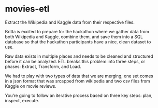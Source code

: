 # movies-etl
Extract the Wikipedia and Kaggle data from their respective files.


Britta is excited to prepare for the hackathon where we gather data from both Wikipedia and Kaggle, combine them, and save them into a SQL database so that the hackathon participants have a nice, clean dataset to use.

Raw data exists in multiple places and needs to be cleaned and structured before it can be analyzed. ETL breaks this problem into three steps, or phases: Extract, Transform, and Load.


We had to play with two types of data that we are merging; one set comes in a json format that was srcapped from wikipedia and two csv files from Kaggle on movie reviews.


 You're going to follow an iterative process based on three key steps: plan, inspect, execute.


 